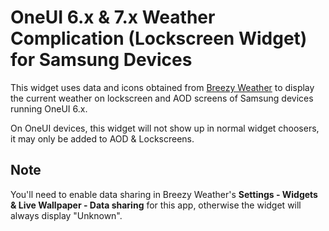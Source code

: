 # OneUI 6.x & 7.x Weather Complication (Lockscreen Widget) for Samsung Devices
This widget uses data and icons obtained from [Breezy Weather](https://github.com/breezy-weather/breezy-weather) to display the current weather on lockscreen and AOD screens of Samsung devices running OneUI 6.x.

On OneUI devices, this widget will not show up in normal widget choosers, it may only be added to AOD & Lockscreens.

## Note
You'll need to enable data sharing in Breezy Weather's **Settings - Widgets & Live Wallpaper - Data sharing** for this app, otherwise the widget will always display "Unknown".
